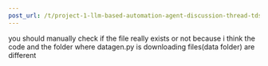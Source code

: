```yaml
---
post_url: /t/project-1-llm-based-automation-agent-discussion-thread-tds-jan-2025/164277/302
---
```

you should manually check if the file really exists or not because i think the code and the folder where datagen.py is downloading files(data folder) are different
